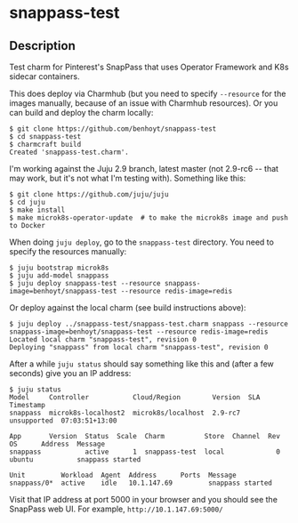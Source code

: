 # snappass-test

## Description

Test charm for Pinterest's SnapPass that uses Operator Framework
and K8s sidecar containers.

This does deploy via Charmhub (but you need to specify `--resource` for the images manually, because of an issue with Charmhub resources). Or you can build and deploy the charm locally:

```
$ git clone https://github.com/benhoyt/snappass-test
$ cd snappass-test
$ charmcraft build
Created 'snappass-test.charm'.
```

I'm working against the Juju 2.9 branch, latest master (not 2.9-rc6 -- that may work, but it's not what I'm testing with). Something like this:

```
$ git clone https://github.com/juju/juju
$ cd juju
$ make install
$ make microk8s-operator-update  # to make the microk8s image and push to Docker
```

When doing `juju deploy`, go to the `snappass-test` directory. You need to specify the resources manually:

```
$ juju bootstrap microk8s
$ juju add-model snappass
$ juju deploy snappass-test --resource snappass-image=benhoyt/snappass-test --resource redis-image=redis
```

Or deploy against the local charm (see build instructions above):

```
$ juju deploy ../snappass-test/snappass-test.charm snappass --resource snappass-image=benhoyt/snappass-test --resource redis-image=redis
Located local charm "snappass-test", revision 0
Deploying "snappass" from local charm "snappass-test", revision 0
```

After a while `juju status` should say something like this and (after a few seconds) give you an IP address:

```
$ juju status
Model     Controller           Cloud/Region        Version  SLA          Timestamp
snappass  microk8s-localhost2  microk8s/localhost  2.9-rc7  unsupported  07:03:51+13:00

App       Version  Status  Scale  Charm          Store  Channel  Rev  OS      Address  Message
snappass           active      1  snappass-test  local             0  ubuntu           snappass started

Unit         Workload  Agent  Address      Ports  Message
snappass/0*  active    idle   10.1.147.69         snappass started
```

Visit that IP address at port 5000 in your browser and you should see the SnapPass web UI. For example, `http://10.1.147.69:5000/`
